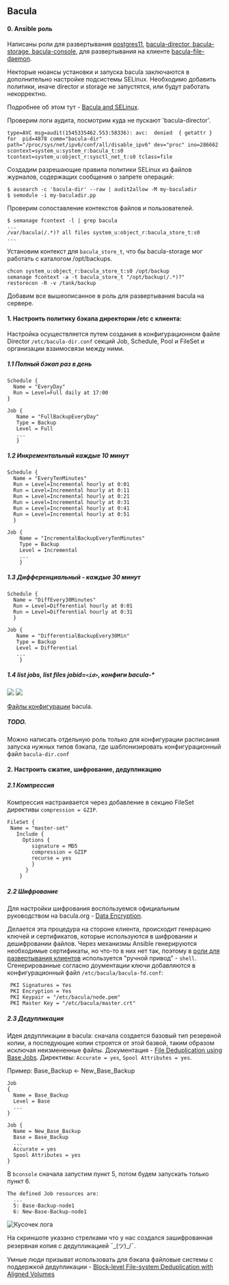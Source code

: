 ## Bacula 

#### 0. Ansible роль

Написаны роли для развертывания [postgres11](roles/_add_pgsql11), [bacula-director, bacula-storage, bacula-console](roles/add_bacula), для развертывания на клиенте [bacula-file-daemon](roles/add_bacula_client).

Некторые нюансы установки и запуска bacula заключаются в дополнительно настройке подсистемы SELinux. Необходимо добавить политики, иначе director и storage не запустятся, или будут работать некорректно.

Подробнее об этом тут - [Bacula and SELinux](http://sysadm.mielnet.pl/bacula-and-selinux-denying-access/).

Проверим логи аудита, посмотрим куда не пускают 'bacula-director'. 

```
type=AVC msg=audit(1545335462.553:58336): avc:  denied  { getattr } for  pid=4878 comm="bacula-dir" path="/proc/sys/net/ipv6/conf/all/disable_ipv6" dev="proc" ino=286662 scontext=system_u:system_r:bacula_t:s0 tcontext=system_u:object_r:sysctl_net_t:s0 tclass=file
```

Cоздадим разрешающие правила политики SELinux из файлов журналов, содержащих сообщения о запрете операций:

```
$ ausearch -c 'bacula-dir' --raw | audit2allow -M my-baculadir
$ semodule -i my-baculadir.pp
```

Проверим сопоставление контекстов файлов и пользователей.

```
$ semanage fcontext -l | grep bacula
...
/var/bacula(/.*)? all files system_u:object_r:bacula_store_t:s0
...
```

Установим контекст для `bacula_store_t`, что бы bacula-storage мог работать с каталогом /opt/backups.

```
chcon system_u:object_r:bacula_store_t:s0 /opt/backup
semanage fcontext -a -t bacula_store_t "/opt/backup(/.*)?"
restorecon -R -v /tank/backup
```

Добавим все вышеописанное в роль для развертывания bacula на сервере.

#### 1. Настроить политику бэкапа директории /etc с клиента:

Настройка осуществляется путем создания в конфигурационном файле Director `/etc/bacula-dir.conf` секций Job, Schedule, Pool и FileSet и организации взаимосвязи между ними.

##### 1.1 Полный бэкап раз в день
```
Schedule {
  Name = "EveryDay"
  Run = Level=Full daily at 17:00
}
```
```
Job {
   Name = "FullBackupEveryDay"
   Type = Backup
   Level = Full
   ...
   }
```
##### 1.2 Инкрементальный каждые 10 минут

```
Schedule {
  Name = "EveryTenMinutes"
  Run = Level=Incremental hourly at 0:01
  Run = Level=Incremental hourly at 0:11
  Run = Level=Incremental hourly at 0:21
  Run = Level=Incremental hourly at 0:31
  Run = Level=Incremental hourly at 0:41
  Run = Level=Incremental hourly at 0:51
  }
```
```
Job {
    Name = "IncrementalBackupEveryTenMinutes"
    Type = Backup
    Level = Incremental
    ...
    }
```
##### 1.3 Дифференциальный - каждые 30 минут

```
Schedule {
  Name = "DiffEvery30Minutes"
  Run = Level=Differential hourly at 0:01
  Run = Level=Differential hourly at 0:31
  }
```
```
Job {
   Name = "DifferentialBackupEvery30Min"
   Type = Backup
   Level = Differential
   ...
	}
```

##### 1.4 list jobs, list files jobid=`<id>`, конфиги bacula-*

![](pic/pic01.png)
![](pic/pic02.png)

[Файлы конфигурации](roles/add_bacula/templates/bacula-dir.conf.j2) bacula.

##### TODO. 

Можно написать отдельную роль только для конфигурации расписания запуска нужных типов бэкапа, где шаблонизировать конфигурационный файл `bacula-dir.conf`


#### 2. Настроить сжатие, шифрование, дедупликацию

##### 2.1 Компрессия

Компрессия настраивается через добавление в секцию FileSet директивы `compression = GZIP`.

```
FileSet {
 Name = "master-set"
   Include {
     Options {
        signature = MD5
        compression = GZIP
        recurse = yes
        }
      }
    }
```

##### 2.2 Шифрование

Для настройки шифрования воспользуемся официальным руководством на bacula.org - [Data Encryption](http://www.bacula.org/5.2.x-manuals/en/main/main/Data_Encryption.html).

Делается эта процедура на стороне клиента, происходит генерацию ключей и сертификатов, которые используются в шифровании и дешифровании файлов. Через механизмы Ansible генерируются необходимые сертификаты, но что-то в них нет так, поэтому в [роли для развертывания клиентов](roles/add_bacula_client/tasks/main.yml) используется "ручной привод" - `shell`. Сгенерированные согласно доументации ключи добавляются в конфигурационный файл `/etc/bacula/bacula-fd.conf`:

```
 PKI Signatures = Yes
 PKI Encryption = Yes
 PKI Keypair = "/etc/bacula/node.pem"
 PKI Master Key = "/etc/bacula/master.crt"
```

##### 2.3 Дедупликация

Идея дедупликации в bacula: сначала создается базовый тип резервной копии, а последующие копии строятся от этой базвой, таким образом исключая неизмененные файлы. Документация - [File Deduplication using Base Jobs](http://www.bacula.org/9.4.x-manuals/en/main/File_Deduplication_using_Ba.html). Директивы: `Accurate = yes`, `Spool Attributes = yes`.

Пример: Base_Backup <- New_Base_Backup

```
Job 
{ 
  Name = Base_Backup
  Level = Base
  ...
}
```

```
Job {
  Name = New_Base_Backup
  Base = Base_Backup
  ...
  Accurate = yes
  Spool Attributes = yes
}
```

В `bconsole` сначала запустим пункт 5, потом будем запускать только пункт 6.

```    
The defined Job resources are:
  ...
  5: Base-Backup-node1
  6: New-Base-Backup-node1
```

![Кусочек лога](pic/pic03.png)

На скриншоте указано стрелками что у нас создался зашифрованная резервная копия с дедупликацией  ¯\_(ツ)_/¯.

Умные люди призыват использовать для бэкапа файловые системы с поддержкой дедупликации -
[Block-level File-system Deduplication with Aligned Volumes](http://bacula.us/block-level-deduplication-with-aligned-volumes-tutorial-bacula-7-9-9-0-and-above/)

